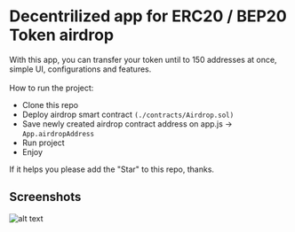 # Decentrilized app for ERC20 / BEP20 Token airdrop

With this app, you can transfer your token until to 150 addresses at once, simple UI, configurations and features. <br><br>
How to run the project:

* Clone this repo
* Deploy airdrop smart contract `(./contracts/Airdrop.sol)`
* Save newly created airdrop contract address on app.js -> `App.airdropAddress`
* Run project
* Enjoy

If it helps you please add the "Star" to this repo, thanks.

## Screenshots
![alt text](https://raw.githubusercontent.com/Araton95/Easy_Airdrop_dApp/master/mass-sending-screenshot.png)

